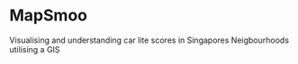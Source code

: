 # MapSmoo
 Visualising and understanding car lite scores in Singapores Neigbourhoods utilising a GIS
